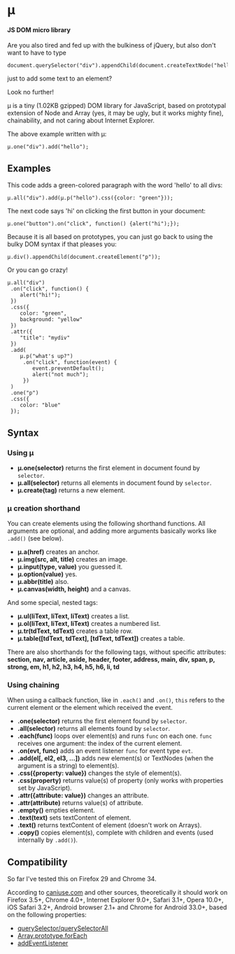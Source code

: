 # µ

#### JS DOM micro library

Are you also tired and fed up with the bulkiness of jQuery, but also don't want to have to type

    document.querySelector("div").appendChild(document.createTextNode("hello"));

just to add some text to an element?

Look no further!

µ is a tiny (1.02KB gzipped) DOM library for JavaScript, based on prototypal extension of Node and Array (yes, it may be ugly, but it works mighty fine), chainability, and not caring about Internet Explorer.

The above example written with µ:

    µ.one("div").add("hello");

## Examples

This code adds a green-colored paragraph with the word 'hello' to all divs:

    µ.all("div").add(µ.p("hello").css({color: "green"}));

The next code says 'hi' on clicking the first button in your document:

    µ.one("button").on("click", function() {alert("hi");});

Because it is all based on prototypes, you can just go back to using the bulky DOM syntax if that pleases you:

    µ.div().appendChild(document.createElement("p"));

Or you can go crazy!

    µ.all("div")
     .on("click", function() {
        alert("hi!");
     })
     .css({
        color: "green",
        background: "yellow"
     })
     .attr({
        "title": "mydiv"
     })
     .add(
        µ.p("what's up?")
         .on("click", function(event) {
            event.preventDefault();
            alert("not much");
         })
     )
     .one("p")
     .css({
        color: "blue"
     });

## Syntax

### Using µ

- **µ.one(selector)** returns the first element in document found by `selector`.
- **µ.all(selector)** returns all elements in document found by `selector`.
- **µ.create(tag)** returns a new element.

### µ creation shorthand

You can create elements using the following shorthand functions. All arguments are optional, and adding more arguments basically works like `.add()` (see below).

- **µ.a(href)** creates an anchor.
- **µ.img(src, alt, title)** creates an image.
- **µ.input(type, value)** you guessed it.
- **µ.option(value)** yes.
- **µ.abbr(title)** also.
- **µ.canvas(width, height)** and a canvas.

And some special, nested tags:

- **µ.ul(liText, liText, liText)** creates a list.
- **µ.ol(liText, liText, liText)** creates a numbered list.
- **µ.tr(tdText, tdText)** creates a table row.
- **µ.table([tdText, tdText], [tdText, tdText])** creates a table.

There are also shorthands for the following tags, without specific attributes: **section, nav, article, aside, header, footer, address, main, div, span, p, strong, em, h1, h2, h3, h4, h5, h6, li, td**

### Using chaining

When using a callback function, like in `.each()` and `.on()`, `this` refers to the current element or the element which received the event.

- **.one(selector)** returns the first element found by `selector`.
- **.all(selector)** returns all elements found by `selector`.
- **.each(func)** loops over element(s) and runs `func` on each one. `func` receives one argument: the index of the current element.
- **.on(evt, func)** adds an event listener `func` for event type `evt`.
- **.add(el[, el2, el3, ...])** adds new element(s) or TextNodes (when the argument is a string) to element(s).
- **.css({property: value})** changes the style of element(s).
- **.css(property)** returns value(s) of property (only works with properties set by JavaScript).
- **.attr({attribute: value})** changes an attribute.
- **.attr(attribute)** returns value(s) of attribute.
- **.empty()** empties element.
- **.text(text)** sets textContent of element.
- **.text()** returns textContent of element (doesn't work on Arrays).
- **.copy()** copies element(s), complete with children and events (used internally by `.add()`).

## Compatibility

So far I've tested this on Firefox 29 and Chrome 34.

According to [caniuse.com](http://caniuse.com) and other sources, theoretically it should work on Firefox 3.5+, Chrome 4.0+, Internet Explorer 9.0+, Safari 3.1+, Opera 10.0+, iOS Safari 3.2+, Android browser 2.1+ and Chrome for Android 33.0+, based on the following properties:

- [querySelector/querySelectorAll](http://caniuse.com/queryselector)
- [Array.prototype.forEach](http://kangax.github.io/es5-compat-table/#Array.prototype.forEach)
- [addEventListener](https://developer.mozilla.org/en-US/docs/Web/API/EventTarget.addEventListener)
